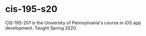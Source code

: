 # cis-195-s20
CIS-195-201 is the University of Pennsylvania's course in iOS app development. Taught Spring 2020.
